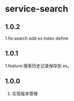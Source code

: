 # service-search

## 1.0.2 
1.fix:search add es index define

## 1.0.1
1.feature:搜索历史记录保存到 es。

## 1.0.0
1. 实现版本管理
